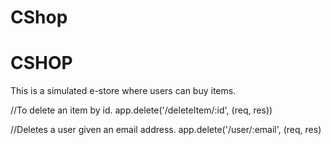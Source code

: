 # CShop
<h1>CSHOP</h1>
<p>This is a simulated e-store where users can buy items.</p>

//To delete an item by id.
app.delete('/deleteItem/:id', (req, res))

//Deletes a user given an email address.
app.delete('/user/:email', (req, res)

